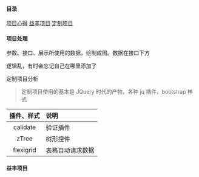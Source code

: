 #### 目录
[项目心得]()
[益丰项目](#topic_yifeng)
[定制项目](#topic_sepecial)

#### 项目处理
参数、接口、展示所使用的数据，绘制成图。数据在接口下方

逻辑乱，有时会忘记自己在哪里添加了

<a name="topic_sepecial"> 定制项目分析 </a>
> 定制项目使用的基本是 JQuery 时代的产物，各种 jq 插件，bootstrap 样式

| 插件、样式 | 说明 |
|:--:|:--|
| calidate | 验证插件 |
| zTree | 树形控件 |
| flexigrid | 表格自动请求数据 |


 #### <a name="topic_yifeng">益丰项目 </a>

